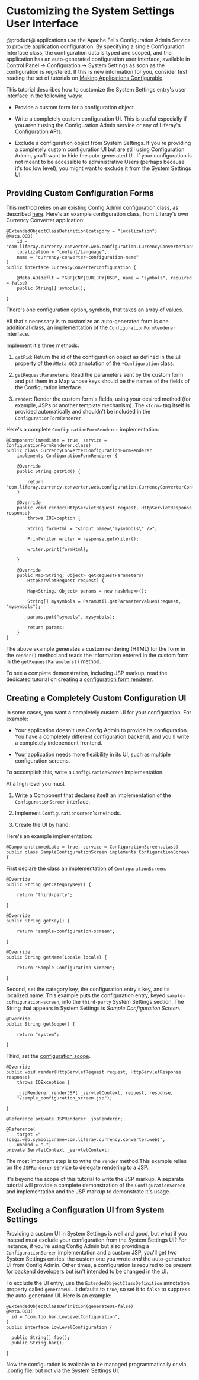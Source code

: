 # Customizing the System Settings User Interface [](id=customizing-the-system-settings-user-interface)

@product@ applications use the Apache Felix Configuration Admin Service to
provide application configuration. By specifying a single Configuration
Interface class, the configuration data is typed and scoped, and the application
has an auto-generated configuration user interface, available in Control Panel &rarr;
Configuration &rarr; System Settings as soon as the configuration is registered.
If this is new information for you, consider first reading the set of tutorials
on 
[Making Applications Configurable](/develop/tutorials/-/knowledge_base/7-1/making-applications-configurable).

This tutorial describes how to customize the System Settings entry's user
interface in the following ways:

- Provide a custom form for a configuration object.

- Write a completely custom configuration UI. This is useful especially if you
    aren't using the Configuration Admin service or any of Liferay's
    Configuration APIs.

- Exclude a configuration object from System Settings. If you're providing a
    completely custom configuration UI but are still using Configuration Admin,
    you'll want to hide the auto-generated UI. If your configuration is not
    meant to be accessible to administrative Users (perhaps because it's too low
    level), you might want to exclude it from the System Settings UI.

## Providing Custom Configuration Forms [](id=providing-custom-configuration-forms)

This method relies on an existing Config Admin configuration class, as described
[here](/develop/tutorials/-/knowledge_base/7-1/making-applications-configurable). 
Here's an example configuration class, from Liferay's own Currency Converter
application:

    @ExtendedObjectClassDefinition(category = "localization")
    @Meta.OCD(
        id = "com.liferay.currency.converter.web.configuration.CurrencyConverterConfiguration",
        localization = "content/Language",
        name = "currency-converter-configuration-name"
    )
    public interface CurrencyConverterConfiguration {

        @Meta.AD(deflt = "GBP|CNY|EUR|JPY|USD", name = "symbols", required = false)
        public String[] symbols();

    }

There's one configuration option, symbols, that takes an array of values. 

All that's necessary is to customize an auto-generated form is one additional
class, an implementation of the `ConfigurationFormRenderer` interface.

Implement it's three methods:

1.  `getPid`: Return the id of the configuration object as defined in the `id`
    property of the `@Meta.OCD` annotation of the `*Configuration` class.

2.  `getRequestParameters`: Read the parameters sent by the custom form and put
    them in a Map whose keys should be the names of the fields of the
    Configuration interface.

3.  `render`: Render the custom form's fields, using your desired method (for
    example, JSPs or another template mechanism). The `<form>` tag itself is
    provided automatically and shouldn't be included in the
    `ConfigurationFormRenderer`.

Here's a complete `ConfigurationFormRenderer` implementation:

    @Component(immediate = true, service = ConfigurationFormRenderer.class)
    public class CurrencyConverterConfigurationFormRenderer
        implements ConfigurationFormRenderer {

        @Override
        public String getPid() {

            return "com.liferay.currency.converter.web.configuration.CurrencyConverterConfiguration";
        }

        @Override
        public void render(HttpServletRequest request, HttpServletResponse response)
            throws IOException {

            String formHtml = "<input name=\"mysymbols\" />";

            PrintWriter writer = response.getWriter();

            writer.print(formHtml);

        }

        @Override
        public Map<String, Object> getRequestParameters(
            HttpServletRequest request) {

            Map<String, Object> params = new HashMap<>();

            String[] mysymbols = ParamUtil.getParameterValues(request, "mysymbols");

            params.put("symbols", mysymbols);

            return params;
        }
    }

The above example generates a custom rendering (HTML) for the form in the
`render()` method and reads the information entered in the custom form in the
`getRequestParameters()` method.

To see a complete demonstration, including JSP markup, read the dedicated
tutorial on creating a 
[configuration form renderer](/develop/tutorials/-/knowledge_base/7-1/configuration-form-renderer).

## Creating a Completely Custom Configuration UI [](id=creating-a-completely-custom-configuration-ui)

In some cases, you want a completely custom UI for your configuration. For
example: 

- Your application doesn't use Config Admin to provide its configuration. You
    have a completely different configuration backend, and you'll write a
    completely independent frontend.

- Your application needs more flexibility in its UI, such as multiple
    configuration screens.

To accomplish this, write a `ConfigurationScreen` implementation.

At a high level you must

1.  Write a Component that declares itself an implementation of the
    `ConfigurationScreen` interface.

2.  Implement `Configurationscreen`'s methods.

3.  Create the UI by hand.

Here's an example implementation:

    @Component(immediate = true, service = ConfigurationScreen.class) 
    public class SampleConfigurationScreen implements ConfigurationScreen {

First declare the class an implementation of `ConfigurationScreen`.

    @Override 
    public String getCategoryKey() { 

        return "third-party"; 
        
    }

    @Override 
    public String getKey() { 
    
        return "sample-configuration-screen"; 
        
    }

    @Override 
    public String getName(Locale locale) { 
    
        return "Sample Configuration Screen"; 

    }

Second, set the category key, the configuration entry's key, and its localized
name. This example puts the configuration entry, keyed
`sample-cofniguration-screen`, into the `third-party` System Settings section.
The String that appears in System Settings is _Sample Configuration Screen_.

    @Override 
    public String getScope() { 
    
        return "system"; 
        
    }

Third, set the 
[configuration scope](/develop/tutorials/-/knowledge_base/7-1/scoping-configurations).

    @Override 
    public void render(HttpServletRequest request, HttpServletResponse response) 
        throws IOException {

        _jspRenderer.renderJSP( _servletContext, request, response,
        "/sample_configuration_screen.jsp"); 
        
    }

    @Reference private JSPRenderer _jspRenderer;

    @Reference(
        target ="(osgi.web.symbolicname=com.liferay.currency.converter.web)", 
        unbind = "-")
    private ServletContext _servletContext;

The most important step is to write the `render` method.This example relies on
the `JSPRenderer` service to delegate rendering to a JSP.

It's beyond the scope of this tutorial to write the JSP markup. A separate
tutorial will provide a complete demonstration of the `ConfigurationScreen` and
implementation and the JSP markup to demonstrate it's usage.

## Excluding a Configuration UI from System Settings [](id=excluding-a-configuration-ui-from-system-settings)

Providing a custom UI in System Settings is well and good, but what if you
instead must exclude your configuration from the System Settings UI? For
instance, if you're using Config Admin but also providing a
`ConfigurationScreen` implementation and a custom JSP, you'll get two System
Settings entries: the custom one you wrote _and_ the auto-generated UI from
Config Admin. Other times, a configuration is required to be present for backend
developers but isn't intended to be changed in the UI.

To exclude the UI entry, use the `ExtendedObjectClassDefinition` annotation
property called `generateUI`. It defaults to `true`, so set it to `false` to
suppress the auto-generated UI. Here is an example:

    @ExtendedObjectClassDefinition(generateUI=false)
    @Meta.OCD(
      id = "com.foo.bar.LowLevelConfiguration",
    )
    public interface LowLevelConfiguration {

      public String[] foo();
      public String bar();

    }

Now the configuration is available to be managed programmatically or via
[.config
file](/discover/portal/-/knowledge_base/7-1/understanding-system-configuration-files),
but not via the System Settings UI.
